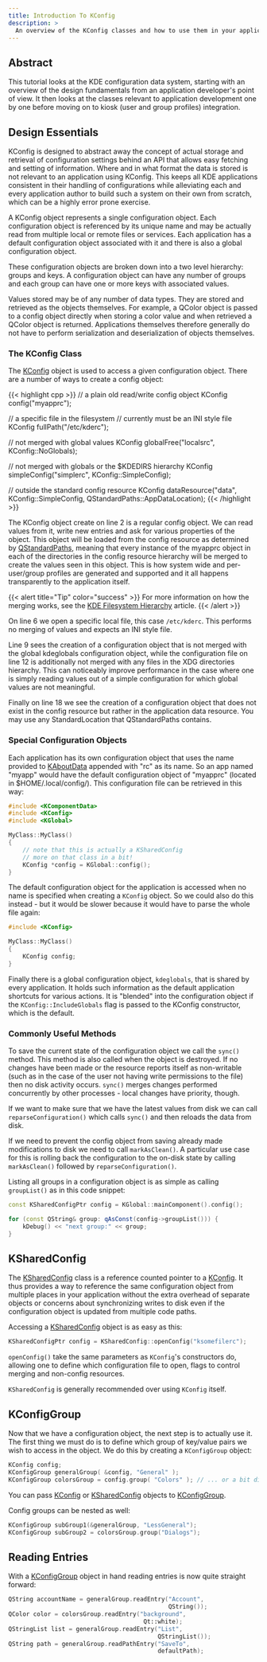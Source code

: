 ```yaml
---
title: Introduction To KConfig
description: >
  An overview of the KConfig classes and how to use them in your application code
---
```


## Abstract

This tutorial looks at the KDE configuration data system, starting with an overview of the design fundamentals from an application developer's point of view. It then looks at the classes relevant to application development one by one before moving on to kiosk (user and group profiles) integration.

## Design Essentials

KConfig is designed to abstract away the concept of actual storage and retrieval of configuration settings behind an API that allows easy fetching and setting of information. Where and in what format the data is stored is not relevant to an application using KConfig. This keeps all KDE applications consistent in their handling of configurations while alleviating each and every application author to build such a system on their own from scratch, which can be a highly error prone exercise. 

A KConfig object represents a single configuration object. Each configuration object is referenced by its unique name and may be actually read from multiple local or remote files or services. Each application has a default configuration object associated with it and there is also a global configuration object. 

These configuration objects are broken down into a two level hierarchy: groups and keys. A configuration object can have any number of groups and each group can have one or more keys with associated values. 

Values stored may be of any number of data types. They are stored and retrieved as the objects themselves. For example, a QColor object is passed to a config object directly when storing a color value and when retrieved a QColor object is returned. Applications themselves therefore generally do not have to perform serialization and deserialization of objects themselves. 

### The KConfig Class

The [KConfig](https://api.kde.org/frameworks/kconfig/html/classKConfig.html) object is used to access a given configuration object. There are a number of ways to create a config object: 

{{< highlight cpp >}}
// a plain old read/write config object
KConfig config("myapprc");

// a specific file in the filesystem
// currently must be an INI style file
KConfig fullPath("/etc/kderc");

// not merged with global values
KConfig globalFree("localsrc", KConfig::NoGlobals);

// not merged with globals or the $KDEDIRS hierarchy
KConfig simpleConfig("simplerc", KConfig::SimpleConfig);

// outside the standard config resource
KConfig dataResource("data", KConfig::SimpleConfig, QStandardPaths::AppDataLocation);
{{< /highlight >}}

The KConfig object create on line 2 is a regular config object. We can read values from it, write new entries and ask for various properties of the object. This object will be loaded from the config resource as determined by [QStandardPaths](https://doc.qt.io/qt-5/qstandardpaths.html), meaning that every instance of the myapprc object in each of the directories in the config resource hierarchy will be merged to create the values seen in this object. This is how system wide and per-user/group profiles are generated and supported and it all happens transparently to the application itself. 

{{< alert title="Tip" color="success" >}}
For more information on how the merging works, see the [KDE Filesystem Hierarchy](https://userbase.kde.org/KDE_System_Administration/KDE_Filesystem_Hierarchy) article.
{{< /alert >}}

On line 6 we open a specific local file, this case `/etc/kderc`. This performs no merging of values and expects an INI style file. 

Line 9 sees the creation of a configuration object that is not merged with the global kdeglobals configuration object, while the configuration file on line 12 is additionally not merged with any files in the XDG directories hierarchy. This can noticeably improve performance in the case where one is simply reading values out of a simple configuration for which global values are not meaningful. 

Finally on line 18 we see the creation of a configuration object that does not exist in the config resource but rather in the application data resource. You may use any StandardLocation that QStandardPaths contains.

### Special Configuration Objects

Each application has its own configuration object that uses the name provided to [KAboutData](https://api.kde.org/frameworks/kcoreaddons/html/classKAboutData.html) appended with "rc" as its name. So an app named "myapp" would have the default configuration object of "myapprc" (located in $HOME/.local/config/). This configuration file can be retrieved in this way: 

```cpp
#include <KComponentData>
#include <KConfig>
#include <KGlobal>

MyClass::MyClass()
{
    // note that this is actually a KSharedConfig
    // more on that class in a bit!
    KConfig *config = KGlobal::config();
}
```

The default configuration object for the application is accessed when no name is specified when creating a `KConfig` object. So we could also do this instead - but it would be slower because it would have to parse the whole file again: 

```cpp
#include <KConfig>

MyClass::MyClass()
{
    KConfig config;
}
```

Finally there is a global configuration object, `kdeglobals`, that is shared by every application. It holds such information as the default application shortcuts for various actions. It is "blended" into the configuration object if the `KConfig::IncludeGlobals` flag is passed to the KConfig constructor, which is the default. 

### Commonly Useful Methods

To save the current state of the configuration object we call the `sync()` method. This method is also called when the object is destroyed. If no changes have been made or the resource reports itself as non-writable (such as in the case of the user not having write permissions to the file) then no disk activity occurs. `sync()` merges changes performed concurrently by other processes - local changes have priority, though. 

If we want to make sure that we have the latest values from disk we can call `reparseConfiguration()` which calls `sync()` and then reloads the data from disk. 

If we need to prevent the config object from saving already made modifications to disk we need to call `markAsClean()`. A particular use case for this is rolling back the configuration to the on-disk state by calling `markAsClean()` followed by `reparseConfiguration()`. 

Listing all groups in a configuration object is as simple as calling `groupList()` as in this code snippet: 

```cpp
const KSharedConfigPtr config = KGlobal::mainComponent().config();

for (const QString& group: qAsConst(config->groupList())) {
    kDebug() << "next group:" << group;
}
```

## KSharedConfig

The [KSharedConfig](https://api.kde.org/frameworks/kconfig/html/classKSharedConfig.html) class is a reference counted pointer to a [KConfig](https://api.kde.org/frameworks/kconfig/html/classKConfig.html). It thus provides a way to reference the same configuration object from multiple places in your application without the extra overhead of separate objects or concerns about synchronizing writes to disk even if the configuration object is updated from multiple code paths. 

Accessing a [KSharedConfig](https://api.kde.org/frameworks/kconfig/html/classKSharedConfig.html) object is as easy as this: 

```cpp
KSharedConfigPtr config = KSharedConfig::openConfig("ksomefilerc");
```

`openConfig()` take the same parameters as `KConfig`'s constructors do, allowing one to define which configuration file to open, flags to control merging and non-config resources. 

`KSharedConfig` is generally recommended over using `KConfig` itself.

## KConfigGroup

Now that we have a configuration object, the next step is to actually use it. The first thing we must do is to define which group of key/value pairs we wish to access in the object. We do this by creating a `KConfigGroup` object: 

```cpp
KConfig config;
KConfigGroup generalGroup( &config, "General" );
KConfigGroup colorsGroup = config.group( "Colors" ); // ... or a bit differently ...
```

You can pass [KConfig](https://api.kde.org/frameworks/kconfig/html/classKConfig.html) or [KSharedConfig](https://api.kde.org/frameworks/kconfig/html/classKSharedConfig.html) objects to [KConfigGroup](https://api.kde.org/frameworks/kconfig/html/classKConfigGroup.html). 

Config groups can be nested as well: 

```cpp
KConfigGroup subGroup1(&generalGroup, "LessGeneral");
KConfigGroup subGroup2 = colorsGroup.group("Dialogs");
```

## Reading Entries

With a [KConfigGroup](https://api.kde.org/frameworks/kconfig/html/classKConfigGroup.html) object in hand reading entries is now quite straight forward: 

```cpp
QString accountName = generalGroup.readEntry("Account",
                                             QString());
QColor color = colorsGroup.readEntry("background",
                                      Qt::white);
QStringList list = generalGroup.readEntry("List",
                                          QStringList());
QString path = generalGroup.readPathEntry("SaveTo",
                                          defaultPath);
```
